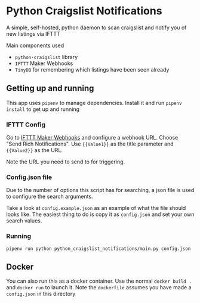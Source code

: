 # Python Craigslist Notifications

A simple, self-hosted, python daemon to scan craigslist and notify you of new listings via IFTTT

Main components used

- `python-craigslist` library
- `IFTTT` Maker Webhooks
- `TinyDB` for remembering which listings have been seen already

## Getting up and running

This app uses `pipenv` to manage dependencies. Install it and run `pipenv install` to get up and running

### IFTTT Config

Go to [IFTTT Maker Webhooks](https://ifttt.com/maker_webhooks) and configure a webhook URL.
Choose "Send Rich Notifications". Use `{{Value1}}` as the title parameter and `{{Value2}}` as the URL.

Note the URL you need to send to for triggering.

### Config.json file

Due to the number of options this script has for searching, a json file is used to configure the search arguments.

Take a look at `config.example.json` as an example of what the file should looks like. The easiest thing to do is copy
it as `config.json` and set your own search values.

### Running

    pipenv run python python_craigslist_notifications/main.py config.json

## Docker

You can also run this as a docker container. Use the normal `docker build .` and `docker run` to launch it.
Note the `dockerfile` assumes you have made a `config.json` in this directory